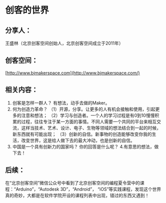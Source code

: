 # 创客的世界

## 分享人：
王盛林（北京创客空间创始人，北京创客空间成立于2011年）

## 创客空间：
[http://www.bjmakerspace.com](http://www.bjmakerspace.com/)

## 相关内容：
1. 创客是怎样一群人？
有想法，动手去做的Maker。
2. 何为创造力革命？
（1）开源，分享。让更多的人有机会接触和使用，引起更多的注意和想法；
（2）学习与创造者。一个人的学习过程是有0到10慢慢积累的过程，往往专注于某一方面的事情。不同人需要一个共同的平台来相互交流，这样当技术、艺术、设计、电子、生物等领域的想法结合到一起的时候，新东西就有可能出现；
（3）创新的自信。新事物的创造能够改变你我的生活，改变世界，这是给人做下去的最大冲动，也是创新的自信。
3. 中国是一个具有创新力的国家吗？
你的回答是什么呢？
4.有意思的想法，做下去！

## 后续：
在“北京创客空间”微信公众号中看到了北京创客空间的编程夏令营中的课程：“Arduino”，“Autodesk 3D”，“Android”， “iOS”等实践课程，发现这个世界真的奇妙，大都是在软件学院开设的课程列表中出现，错过的东西又遇到！
